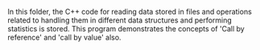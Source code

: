 In this folder, the C++ code for reading data stored in files and operations related to handling them in different data structures and performing statistics is stored.
This program demonstrates the concepts of 'Call by reference' and 'call by value' also.
